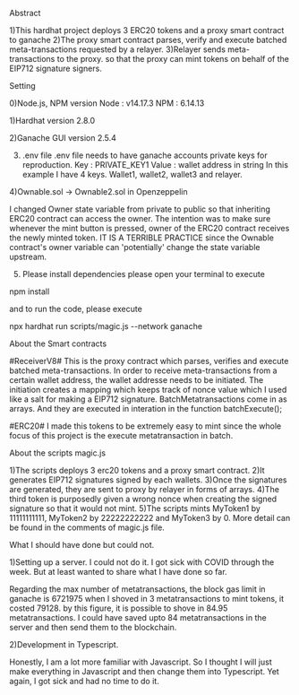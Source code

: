 Abstract

1)This hardhat project deploys 3 ERC20 tokens and a proxy smart contract to ganache
2)The proxy smart contract parses, verify and execute batched meta-transactions requested by a relayer.
3)Relayer sends meta-transactions to the proxy. so that the proxy can mint tokens on behalf of the EIP712 signature signers.


Setting

0)Node.js, NPM version
Node : v14.17.3
NPM : 6.14.13

1)Hardhat version
2.8.0

2)Ganache GUI version
2.5.4

3) .env file
.env file needs to have ganache accounts private keys for reproduction.
Key : PRIVATE_KEY1
Value : wallet address in string
In this example I have 4 keys. Wallet1, wallet2, wallet3 and relayer.

4)Ownable.sol -> Ownable2.sol in Openzeppelin

I changed Owner state variable from private to public so that inheriting ERC20 contract can access the owner. The intention was to make sure whenever the mint button is pressed, owner of the ERC20
contract receives the newly minted token. IT IS A TERRIBLE PRACTICE since the Ownable contract's owner variable can 'potentially' change the state variable upstream.

5) Please install dependencies
please open your terminal to execute

npm install

and to run the code, please execute

npx hardhat run scripts/magic.js --network ganache



About the Smart contracts

#ReceiverV8#
This is the proxy contract which parses, verifies and execute batched meta-transactions.
In order to receive meta-transactions from a certain wallet address, the wallet addresse needs to be initiated. The initiation creates a mapping which keeps track of nonce value which I used like a salt for making a EIP712 signature.
BatchMetatransactions come in as arrays. And they are executed in interation in the function
batchExecute();

#ERC20#
I made this tokens to be extremely easy to mint since the whole focus of this project is the execute metatransaction in batch.



About the scripts magic.js

1)The scripts deploys 3 erc20 tokens and a proxy smart contract.
2)It generates EIP712 signatures signed by each wallets.
3)Once the signatures are generated, they are sent to proxy by relayer in forms of arrays.
4)The third token is purposedly given a wrong nonce when creating the signed signature so that it would not mint.
5)The scripts mints MyToken1 by 11111111111, MyToken2 by 22222222222 and MyToken3 by 0.
More detail can be found in the comments of magic.js file.

What I should have done but could not.

1)Setting up a server.
I could not do it. I got sick with COVID through the week.
But at least wanted to share what I have done so far.

Regarding the max number of metatransactions,
the block gas limit in ganache is 6721975
when I shoved in 3 metatransactions to mint tokens, it costed 79128.
by this figure, it is possible to shove in 84.95 metatransactions.
I could have saved upto 84 metatransactions in the server and then send them to the blockchain.

2)Development in Typescript.

Honestly, I am a lot more familiar with Javascript. So I thought I will just make everything in Javascript and then change them into Typescript. Yet again, I got sick and had no time to do it.